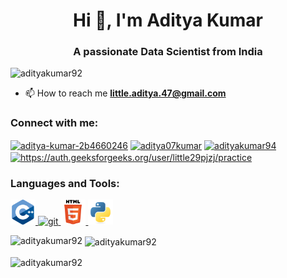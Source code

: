 <h1 align="center">Hi 👋, I'm Aditya Kumar</h1>
<h3 align="center">A passionate Data Scientist from India</h3>

<p align="left"> <img src="https://komarev.com/ghpvc/?username=adityakumar92&label=Profile%20views&color=0e75b6&style=flat" alt="adityakumar92" /> </p>

- 📫 How to reach me **little.aditya.47@gmail.com**

<h3 align="left">Connect with me:</h3>
<p align="left">
<a href="https://linkedin.com/in/aditya-kumar-2b4660246" target="blank"><img align="center" src="https://raw.githubusercontent.com/rahuldkjain/github-profile-readme-generator/master/src/images/icons/Social/linked-in-alt.svg" alt="aditya-kumar-2b4660246" height="30" width="40" /></a>
<a href="https://kaggle.com/aditya07kumar" target="blank"><img align="center" src="https://raw.githubusercontent.com/rahuldkjain/github-profile-readme-generator/master/src/images/icons/Social/kaggle.svg" alt="aditya07kumar" height="30" width="40" /></a>
<a href="https://www.codechef.com/users/adityakumar94" target="blank"><img align="center" src="https://cdn.jsdelivr.net/npm/simple-icons@3.1.0/icons/codechef.svg" alt="adityakumar94" height="30" width="40" /></a>
<a href="https://auth.geeksforgeeks.org/user/https://auth.geeksforgeeks.org/user/little29pjzj/practice" target="blank"><img align="center" src="https://raw.githubusercontent.com/rahuldkjain/github-profile-readme-generator/master/src/images/icons/Social/geeks-for-geeks.svg" alt="https://auth.geeksforgeeks.org/user/little29pjzj/practice" height="30" width="40" /></a>
</p>

<h3 align="left">Languages and Tools:</h3>
<p align="left"> <a href="https://www.w3schools.com/cpp/" target="_blank" rel="noreferrer"> <img src="https://raw.githubusercontent.com/devicons/devicon/master/icons/cplusplus/cplusplus-original.svg" alt="cplusplus" width="40" height="40"/> </a> <a href="https://git-scm.com/" target="_blank" rel="noreferrer"> <img src="https://www.vectorlogo.zone/logos/git-scm/git-scm-icon.svg" alt="git" width="40" height="40"/> </a> <a href="https://www.w3.org/html/" target="_blank" rel="noreferrer"> <img src="https://raw.githubusercontent.com/devicons/devicon/master/icons/html5/html5-original-wordmark.svg" alt="html5" width="40" height="40"/> </a> <a href="https://www.python.org" target="_blank" rel="noreferrer"> <img src="https://raw.githubusercontent.com/devicons/devicon/master/icons/python/python-original.svg" alt="python" width="40" height="40"/> </a> </p>

<p><img align="left" src="https://github-readme-stats.vercel.app/api/top-langs?username=adityakumar92&show_icons=true&locale=en&layout=compact" alt="adityakumar92" /></p>

<p>&nbsp;<img align="center" src="https://github-readme-stats.vercel.app/api?username=adityakumar92&show_icons=true&locale=en" alt="adityakumar92" /></p>

<p><img align="center" src="https://github-readme-streak-stats.herokuapp.com/?user=adityakumar92&" alt="adityakumar92" /></p>
